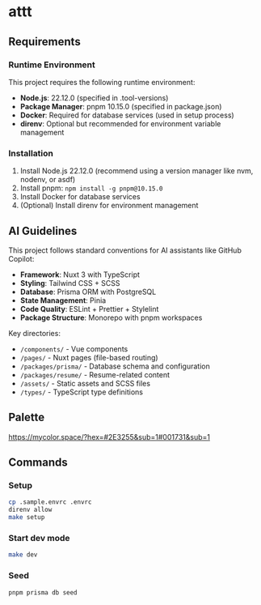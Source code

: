 # attt

## Requirements

### Runtime Environment

This project requires the following runtime environment:

- **Node.js**: 22.12.0 (specified in .tool-versions)
- **Package Manager**: pnpm 10.15.0 (specified in package.json)
- **Docker**: Required for database services (used in setup process)
- **direnv**: Optional but recommended for environment variable management

### Installation

1. Install Node.js 22.12.0 (recommend using a version manager like nvm, nodenv, or asdf)
2. Install pnpm: `npm install -g pnpm@10.15.0`
3. Install Docker for database services
4. (Optional) Install direnv for environment management

## AI Guidelines

This project follows standard conventions for AI assistants like GitHub Copilot:

- **Framework**: Nuxt 3 with TypeScript
- **Styling**: Tailwind CSS + SCSS
- **Database**: Prisma ORM with PostgreSQL
- **State Management**: Pinia
- **Code Quality**: ESLint + Prettier + Stylelint
- **Package Structure**: Monorepo with pnpm workspaces

Key directories:

- `/components/` - Vue components
- `/pages/` - Nuxt pages (file-based routing)
- `/packages/prisma/` - Database schema and configuration
- `/packages/resume/` - Resume-related content
- `/assets/` - Static assets and SCSS files
- `/types/` - TypeScript type definitions

## Palette

https://mycolor.space/?hex=#2E3255&sub=1#001731&sub=1

## Commands

### Setup

```sh
cp .sample.envrc .envrc
direnv allow
make setup
```

### Start dev mode

```sh
make dev
```

### Seed

```sh
pnpm prisma db seed
```
